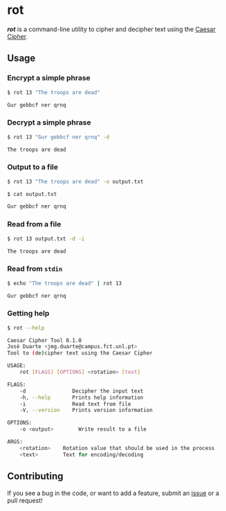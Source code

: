 # rot

__*rot*__ is a command-line utility to cipher and decipher text using the [Caesar Cipher](https://en.wikipedia.org/wiki/Caesar_cipher).

## Usage

### Encrypt a simple phrase

```bash
$ rot 13 "The troops are dead"

Gur gebbcf ner qrnq
```

### Decrypt a simple phrase

```bash
$ rot 13 "Gur gebbcf ner qrnq" -d

The troops are dead
```

### Output to a file

```bash
$ rot 13 "The troops are dead" -o output.txt

$ cat output.txt

Gur gebbcf ner qrnq
```

### Read from a file

```bash
$ rot 13 output.txt -d -i

The troops are dead
```

### Read from `stdin`

```bash
$ echo "The troops are dead" | rot 13

Gur gebbcf ner qrnq
```

### Getting help

```bash
$ rot --help

Caesar Cipher Tool 0.1.0
José Duarte <jmg.duarte@campus.fct.unl.pt>
Tool to (de)cipher text using the Caesar Cipher

USAGE:
    rot [FLAGS] [OPTIONS] <rotation> [text]

FLAGS:
    -d               Decipher the input text
    -h, --help       Prints help information
    -i               Read text from file
    -V, --version    Prints version information

OPTIONS:
    -o <output>        Write result to a file

ARGS:
    <rotation>    Rotation value that should be used in the process
    <text>        Text for encoding/decoding
```

## Contributing

If you see a bug in the code, or want to add a feature, submit an [issue](https://github.com/jmg-duarte/rot/issues/new) or a pull request!